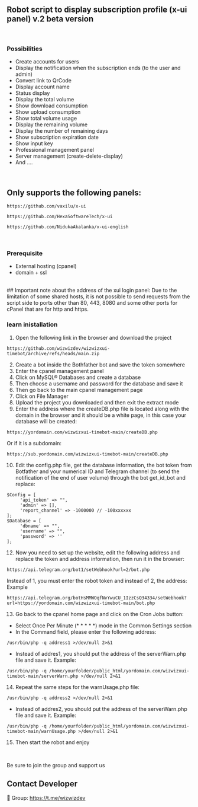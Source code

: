 ## Robot script to display subscription profile (x-ui panel) v.2 beta version

<br>

### Possibilities

- Create accounts for users
- Display the notification when the subscription ends (to the user and admin)
- Convert link to QrCode
- Display account name
- Status display
- Display the total volume
- Show download consumption
- Show upload consumption
- Show total volume usage
- Display the remaining volume
- Display the number of remaining days
- Show subscription expiration date
- Show input key
- Professional management panel
- Server management (create-delete-display)
- And ....

<br>

## Only supports the following panels:

````
https://github.com/vaxilu/x-ui
````



````
https://github.com/HexaSoftwareTech/x-ui
````


````
https://github.com/NidukaAkalanka/x-ui-english
````

<br>


### Prerequisite

- External hosting (cpanel)
- domain + ssl


<br>
## Important note about the address of the xui login panel:
Due to the limitation of some shared hosts, it is not possible to send requests from the script side to ports other than 80, 443, 8080 and some other ports for cPanel that are for http and https.
<br>

### learn inistallation

1. Open the following link in the browser and download the project
````
https://github.com/wizwizdev/wizwizxui-timebot/archive/refs/heads/main.zip
````
2. Create a bot inside the Bothfather bot and save the token somewhere
3. Enter the cpanel management panel
4. Click on MySQL® Databases and create a database
5. Then choose a username and password for the database and save it
6. Then go back to the main cpanel management page
7. Click on File Manager
8. Upload the project you downloaded and then exit the extract mode
9. Enter the address where the createDB.php file is located along with the domain in the browser and it should be a white page, in this case your database will be created:

````
https://yordomain.com/wizwizxui-timebot-main/createDB.php
````
Or if it is a subdomain:
````
https://sub.yordomain.com/wizwizxui-timebot-main/createDB.php
````


10. Edit the config.php file, get the database information, the bot token from Botfather and your numerical ID and Telegram channel (to send the notification of the end of user volume) through the bot get_id_bot and replace:
````
$Config = [
     'api_token' => "",
     'admin' => [],
     'report_channel' => -1000000 // -100xxxxxx
];
$Database = [
     'dbname' => "",
     'username' => "",
     'password' => ''
];
````

12. Now you need to set up the website, edit the following address and replace the token and address information, then run it in the browser:
````
https://api.telegram.org/bot1/setWebhook?url=2/bot.php
````
Instead of 1, you must enter the robot token and instead of 2, the address: Example
````
https://api.telegram.org/botHsMMWOqfNvYwuCU_1IzzCsQ34334/setWebhook?url=https://yordomain.com/wizwizxui-timebot-main/bot.php
````

13. Go back to the cpanel home page and click on the Cron Jobs button:
- Select Once Per Minute (* * * * *) mode in the Common Settings section
- In the Command field, please enter the following address:
````
/usr/bin/php -q address1 >/dev/null 2>&1
````
- Instead of addres1, you should put the address of the serverWarn.php file and save it. Example:
````
/usr/bin/php -q /home/yourfolder/public_html/yordomain.com/wizwizxui-timebot-main/serverWarn.php >/dev/null 2>&1
````
14. Repeat the same steps for the warnUsage.php file:
````
/usr/bin/php -q address2 >/dev/null 2>&1
````
- Instead of addres2, you should put the address of the serverWarn.php file and save it. Example:
````
/usr/bin/php -q /home/yourfolder/public_html/yordomain.com/wizwizxui-timebot-main/warnUsage.php >/dev/null 2>&1
````

15. Then start the robot and enjoy

<br>



Be sure to join the group and support us

## Contact Developer
💎 Group: https://t.me/wizwizdev
